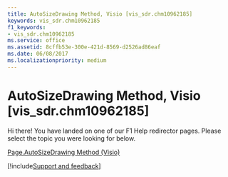 ```yaml
---
title: AutoSizeDrawing Method, Visio [vis_sdr.chm10962185]
keywords: vis_sdr.chm10962185
f1_keywords:
- vis_sdr.chm10962185
ms.service: office
ms.assetid: 8cffb53e-300e-421d-8569-d2526ad86eaf
ms.date: 06/08/2017
ms.localizationpriority: medium
---
```



# AutoSizeDrawing Method, Visio [vis_sdr.chm10962185]

Hi there! You have landed on one of our F1 Help redirector pages. Please select the topic you were looking for below.

[Page.AutoSizeDrawing Method (Visio)](https://msdn.microsoft.com/library/800309ef-6faa-7464-c649-f570cb0485a1.aspx)

[!include[Support and feedback](~/includes/feedback-boilerplate.md)]